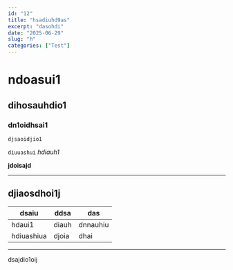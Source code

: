 ```yaml
---
id: "12"
title: "hsadiuhd9as"
excerpt: "dasohdi"
date: "2025-06-29"
slug: "h"
categories: ["Test"]
---
```


# ndoasui1


## dihosauhdio1

### dn1oidhsai1
```
djsaoidjio1
```
`diuuashui`
*hdiauh1*

**jdoisajd**
***

djiaosdhoi1j
---

|dsaiu|ddsa|das|
|---|---|---|
|hdaui1|diauh|dnnauhiu|
|hdiuashiua|djoia|dhai|
---------

dsajdio1oij